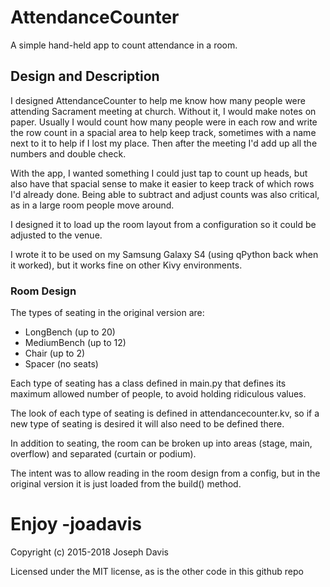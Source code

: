 # AttendanceCounter

A simple hand-held app to count attendance in a room.


## Design and Description

I designed AttendanceCounter to help me know how many people were attending Sacrament
meeting at church.  Without it, I would make notes on paper.  Usually I would count
how many people were in each row and write the row count in a spacial area to help
keep track, sometimes with a name next to it to help if I lost my place.  Then after
the meeting I'd add up all the numbers and double check.

With the app, I wanted something I could just tap to count up heads, but also have
that spacial sense to make it easier to keep track of which rows I'd already done.
Being able to subtract and adjust counts was also critical, as in a large room people
move around.

I designed it to load up the room layout from a configuration so it could be adjusted
to the venue.

I wrote it to be used on my Samsung Galaxy S4 (using qPython back when it worked), but
it works fine on other Kivy environments.

### Room Design

The types of seating in the original version are:

* LongBench (up to 20)
* MediumBench (up to 12)
* Chair (up to 2)
* Spacer (no seats)

Each type of seating has a class defined in main.py that defines its maximum allowed
number of people, to avoid holding ridiculous values.

The look of each type of seating is defined in attendancecounter.kv, so if a new type
of seating is desired it will also need to be defined there.

In addition to seating, the room can be broken up into areas (stage, main, overflow)
and separated (curtain or podium).

The intent was to allow reading in the room design from a config, but in the original
version it is just loaded from the build() method.


# Enjoy -joadavis

Copyright (c) 2015-2018 Joseph Davis

Licensed under the MIT license, as is the other code in this github repo
